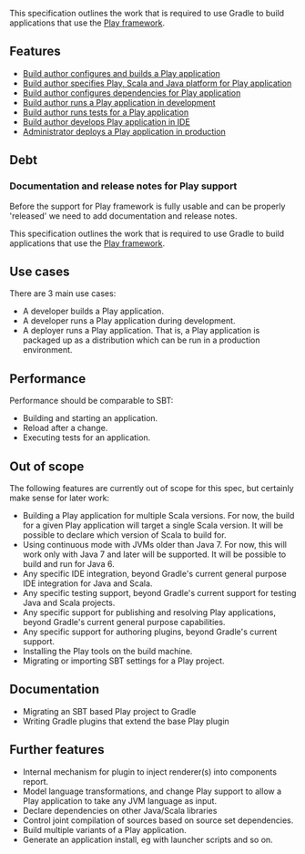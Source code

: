 This specification outlines the work that is required to use Gradle to build applications that use the [Play framework](http://www.playframework.com).

## Features

- [Build author configures and builds a Play application](build-play-application)
- [Build author specifies Play, Scala and Java platform for Play application](specify-target-platform)
- [Build author configures dependencies for Play application](with-dependencies)
- [Build author runs a Play application in development](run-play-application)
- [Build author runs tests for a Play application](test-play-application)
- [Build author develops Play application in IDE](develop-play-application)
- [Administrator deploys a Play application in production](deploy-play-application)

## Debt

### Documentation and release notes for Play support

Before the support for Play framework is fully usable and can be properly 'released' we need to add documentation and release notes.

This specification outlines the work that is required to use Gradle to build applications that use the [Play framework](http://www.playframework.com).

## Use cases

There are 3 main use cases:

- A developer builds a Play application.
- A developer runs a Play application during development.
- A deployer runs a Play application. That is, a Play application is packaged up as a distribution which can be run in a production environment.

## Performance

Performance should be comparable to SBT:

- Building and starting an application.
- Reload after a change.
- Executing tests for an application.

## Out of scope

The following features are currently out of scope for this spec, but certainly make sense for later work:

- Building a Play application for multiple Scala versions. For now, the build for a given Play application will target a single Scala version.
  It will be possible to declare which version of Scala to build for.
- Using continuous mode with JVMs older than Java 7. For now, this will work only with Java 7 and later will be supported. It will be possible to build and run for Java 6.
- Any specific IDE integration, beyond Gradle's current general purpose IDE integration for Java and Scala.
- Any specific testing support, beyond Gradle's current support for testing Java and Scala projects.
- Any specific support for publishing and resolving Play applications, beyond Gradle's current general purpose capabilities.
- Any specific support for authoring plugins, beyond Gradle's current support.
- Installing the Play tools on the build machine.
- Migrating or importing SBT settings for a Play project.

## Documentation

- Migrating an SBT based Play project to Gradle
- Writing Gradle plugins that extend the base Play plugin

## Further features

- Internal mechanism for plugin to inject renderer(s) into components report.
- Model language transformations, and change Play support to allow a Play application to take any JVM language as input.
- Declare dependencies on other Java/Scala libraries
- Control joint compilation of sources based on source set dependencies.
- Build multiple variants of a Play application.
- Generate an application install, eg with launcher scripts and so on.
